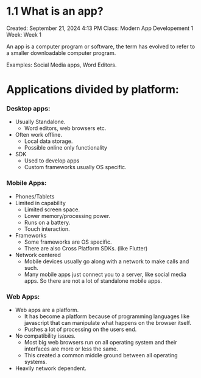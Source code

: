 # 1.1 What is an app?

Created: September 21, 2024 4:13 PM
Class: Modern App Developement 1
Week: Week 1

An app is a computer program or software, the term has evolved to refer to a smaller downloadable computer program. 

Examples: Social Media apps, Word Editors.

# Applications divided by platform:

### Desktop apps:

- Usually Standalone.
    - Word editors, web browsers etc.
- Often work offline.
    - Local data storage.
    - Possible online only functionality
- SDK
    - Used to develop apps
    - Custom frameworks usually OS specific.

### Mobile Apps:

- Phones/Tablets
- Limited in capability
    - Limited screen space.
    - Lower memory/processing power.
    - Runs on a battery.
    - Touch interaction.
- Frameworks
    - Some frameworks are OS specific.
    - There are also Cross Platform SDKs. (like Flutter)
- Network centered
    - Mobile devices usually go along with a network to make calls and such.
    - Many mobile apps just connect you to a server, like social media apps. So there are not a lot of standalone mobile apps.

### Web Apps:

- Web apps are a platform.
    - It has become a platform because of programming languages like javascript that can manipulate what happens on the browser itself.
    - Pushes a lot of processing on the users end.
- No compatibility issues.
    - Most big web browsers run on all operating system and their interfaces are more or less the same.
    - This created a common middle ground between all operating systems.
- Heavily network dependent.